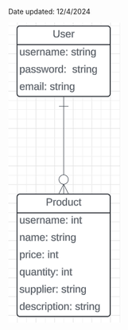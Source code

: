Date updated: 12/4/2024

![image](https://github.com/The-Last-Kodiak/307_Inventory_Project/blob/main/docs/Inventory_UML_12-4-2024.png?raw=true)
